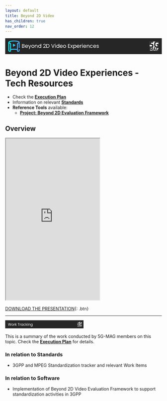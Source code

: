 ```yaml
---
layout: default
title: Beyond 2D Video
has_children: true
nav_order: 12
---
```


<img src="../assets/images/Banner_B2D.png" /> 

# Beyond 2D Video Experiences - Tech Resources

* Check the [**Execution Plan**](https://github.com/orgs/5G-MAG/projects/44/views/15)
* Information on relevant [**Standards**](https://5g-mag.github.io/Standards/pages/beyond2d.html)
* **Reference Tools** available:
   * [**Project: Beyond 2D Evaluation Framework**](https://5g-mag.github.io/Getting-Started/pages/beyond-2d-evaluation-framework/)

## Overview
<iframe width="60%" height="520" src="https://drive.google.com/file/d/1U2L-xyZgKXwOmO5tPQIp2VGpch0j4lsl/preview"></iframe>

[DOWNLOAD THE PRESENTATION](https://drive.google.com/file/d/1U2L-xyZgKXwOmO5tPQIp2VGpch0j4lsl/preview){: .btn}

---

<img src="../assets/images/Banner_WorkTracking.png" width="50%" /> 

This is a summary of the work conducted by 5G-MAG members on this topic. Check the [**Execution Plan**](https://github.com/orgs/5G-MAG/projects/44/views/15) for details.

### In relation to Standards
* 3GPP and MPEG Standardization tracker and relevant Work Items

### In relation to Software
* Implementation of Beyond 2D Video Evaluation Framework to support standardization activities in 3GPP

